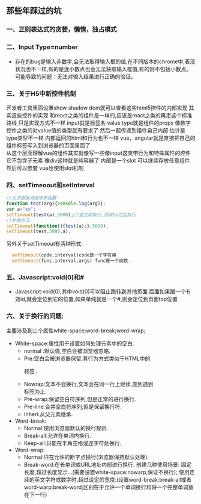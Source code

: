 ## 那些年踩过的坑

     
### 一、正则表达式的贪婪，懒惰，独占模式


### 二、Input Type=number
* 存在的bug是输入非数字,会无法取得输入框的值,在不同版本的chrome中,表现状况也不一样,有的是连小数点也会无法获取输入框值,有的则不包括小数点。可能导致的问题：无法对输入结果进行正确的验证。
### 三、关于H5中新控件机制
开发者工具里面设置show shadow dom就可以查看这些html5控件的内部实现 
其实这些控件的实现 和react之类的组件是一样的,应该是react之类的再走这个标准路线 只是实现方式不一样 
input就是标签名  value  type就是组件的props  像数字控件之类的对value值的类型就有要求了 然后一起传递到组件自己内部
估计是type类型不一样  内部返回的html和行为也不一样
vue，angular就是直接把自己的组件标签写入到浏览器的页面里面了  
从这个层面理解vue的组件其实就像写一些像input这类带行为和特殊属性的控件  它不包含子元素
像div这种就是纯容器了 内部是一个slot 可以继续存放任意组件  然后可以嵌套 
vue也使用slot机制
### 四、setTimeoout和setInterval
```javascript
//无法直接调用带参函数
function test(arg){console.log(arg)};
var a="xx";
setTimeout(test(a),5000);//会立即执行,而非5s之后执行
//补救方法:
setTimeout(function(){test(a);},5000);
setTimeout(test,5000,a);
```
另外关于setTimeout有两种形式:

```javascript
  setTimeout(code,interval)code是一个字符串
  setTimeout(func,interval,args) func是一个函数.
```

### 五、Javascript:void(0)和#
* Javascript:void(0),其中void(0)可以阻止跳转到其他页面.后面如果跟一个有效id,就会定位到它的位置,如果单纯就是一个#,则会定位到页面top位置

### 六、关于换行的问题:
主要涉及到三个属性white-space;word-break;word-wrap;
* White-space:属性用于设置如何处理元素中的空白.
  +  normal :默认值,空白会被浏览器忽略.
  +  Pre:空白会被浏览器保留,其行为方式类似于HTML中的<pre>标签.
  +  Nowrap:文本不会换行,文本会在同一行上继续,直到遇到<br>标签为止.
  +  Pre-wrap:保留空白符序列,但是正常的进行换行.
  +  Pre-line:合并空白符序列,但是保留换行符.
  +  Inheri:从父元素继承.
* Word-break:
  + Normal:使用浏览器默认的换行规则.
  + Break-all:允许在单词内换行.
  + Keep-all:只能在半角空格或连字符处换行.
* Word-wrap:
  + Normal:只在允许的断字点换行(浏览器保持默认处理).
  + Break-word:在长单词或URL地址内部进行换行.
创建几种使用场景:
固定长度,超过长度显示...(需要设置white-space:nowarp,保证不换行);
使用连续的英文字符或数字时,超过设定的宽度:(设置word-break:break-all或者word-warp:break-word;区别在于允许一个单词换行和将一个完整单词放在下一行)
 


 


















	

